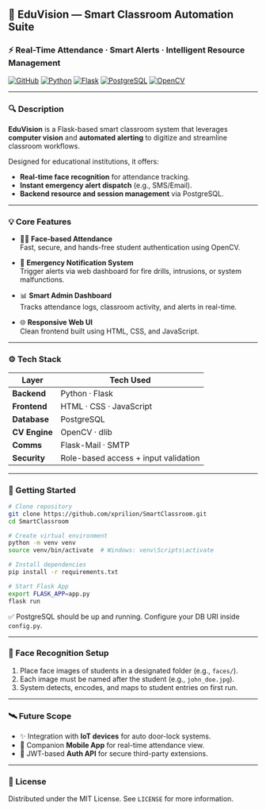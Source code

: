 ## 🧠 **EduVision** — Smart Classroom Automation Suite

### ⚡ Real-Time Attendance · Smart Alerts · Intelligent Resource Management

[![GitHub](https://img.shields.io/badge/GitHub-xprilion%2FSmartClassroom-181717?style=flat&logo=github)](https://github.com/xprilion/SmartClassroom)
[![Python](https://img.shields.io/badge/Python-3.10+-3776AB?style=flat&logo=python&logoColor=white)](https://www.python.org/)
[![Flask](https://img.shields.io/badge/Flask-Web_App-000000?style=flat&logo=flask)](https://flask.palletsprojects.com/)
[![PostgreSQL](https://img.shields.io/badge/PostgreSQL-Database-336791?style=flat&logo=postgresql)](https://www.postgresql.org/)
[![OpenCV](https://img.shields.io/badge/OpenCV-Computer_Vision-5C3EE8?style=flat&logo=opencv)](https://opencv.org/)

---

### 🔍 Description

**EduVision** is a Flask-based smart classroom system that leverages **computer vision** and **automated alerting** to digitize and streamline classroom workflows.

Designed for educational institutions, it offers:
- **Real-time face recognition** for attendance tracking.
- **Instant emergency alert dispatch** (e.g., SMS/Email).
- **Backend resource and session management** via PostgreSQL.

---

### 💡 Core Features

- 🧑‍💼 **Face-based Attendance**  
  Fast, secure, and hands-free student authentication using OpenCV.

- 🚨 **Emergency Notification System**  
  Trigger alerts via web dashboard for fire drills, intrusions, or system malfunctions.

- 📊 **Smart Admin Dashboard**  
  Tracks attendance logs, classroom activity, and alerts in real-time.

- 🌐 **Responsive Web UI**  
  Clean frontend built using HTML, CSS, and JavaScript.

---

### ⚙️ Tech Stack

| Layer       | Tech Used |
|-------------|-----------|
| **Backend** | Python · Flask |
| **Frontend** | HTML · CSS · JavaScript |
| **Database** | PostgreSQL |
| **CV Engine** | OpenCV · dlib |
| **Comms** | Flask-Mail · SMTP |
| **Security** | Role-based access + input validation |

---

### 🚀 Getting Started

```bash
# Clone repository
git clone https://github.com/xprilion/SmartClassroom.git
cd SmartClassroom

# Create virtual environment
python -m venv venv
source venv/bin/activate  # Windows: venv\Scripts\activate

# Install dependencies
pip install -r requirements.txt

# Start Flask App
export FLASK_APP=app.py
flask run
```

✅ PostgreSQL should be up and running. Configure your DB URI inside `config.py`.

---

### 🧠 Face Recognition Setup

1. Place face images of students in a designated folder (e.g., `faces/`).
2. Each image must be named after the student (e.g., `john_doe.jpg`).
3. System detects, encodes, and maps to student entries on first run.

---

### 🛰️ Future Scope

- ✨ Integration with **IoT devices** for auto door-lock systems.
- 📱 Companion **Mobile App** for real-time attendance view.
- 🔐 JWT-based **Auth API** for secure third-party extensions.


---

### 📄 License

Distributed under the MIT License. See `LICENSE` for more information.

